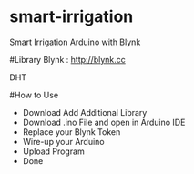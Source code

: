# smart-irrigation
Smart Irrigation Arduino with Blynk 

#Library
Blynk : http://blynk.cc

DHT

#How to Use
- Download Add Additional Library
- Download .ino File and open in Arduino IDE
- Replace your Blynk Token
- Wire-up your Arduino
- Upload Program
- Done

